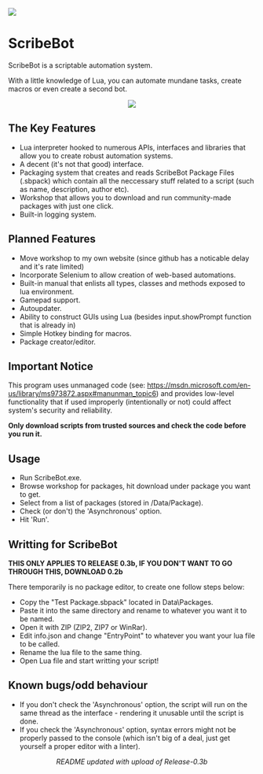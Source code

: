 
![](https://i.imgur.com/b9yli05.png)
# ScribeBot

ScribeBot is a scriptable automation system.

With a little knowledge of Lua, you can automate mundane tasks, create macros or even create a second bot.

<p align="center">
  <img src="https://i.imgur.com/BMsHIQR.png" />
</p>

## The Key Features
- Lua interpreter hooked to numerous APIs, interfaces and libraries that allow you to create robust automation systems.
- A decent (it's not that good) interface.
- Packaging system that creates and reads ScribeBot Package Files (.sbpack) which contain all the neccessary stuff related to a script (such as name, description, author etc).
- Workshop that allows you to download and run community-made packages with just one click.
- Built-in logging system.

## Planned Features
- Move workshop to my own website (since github has a noticable delay and it's rate limited)
- Incorporate Selenium to allow creation of web-based automations.
- Built-in manual that enlists all types, classes and methods exposed to lua environment.
- Gamepad support.
- Autoupdater.
- Ability to construct GUIs using Lua (besides input.showPrompt function that is already in)
- Simple Hotkey binding for macros.
- Package creator/editor.

## Important Notice
This program uses unmanaged code (see: https://msdn.microsoft.com/en-us/library/ms973872.aspx#manunman_topic6) and provides low-level functionality that if used improperly (intentionally or not) could affect system's security and reliability. 

**Only download scripts from trusted sources and check the code before you run it.**

## Usage
- Run ScribeBot.exe.
- Browse workshop for packages, hit download under package you want to get.
- Select from a list of packages (stored in /Data/Package).
- Check (or don't) the 'Asynchronous' option.
- Hit 'Run'.

## Writting for ScribeBot
**THIS ONLY APPLIES TO RELEASE 0.3b, IF YOU DON'T WANT TO GO THROUGH THIS, DOWNLOAD 0.2b**

There temporarily is no package editor, to create one follow steps below:
- Copy the "Test Package.sbpack" located in Data\Packages.
- Paste it into the same directory and rename to whatever you want it to be named.
- Open it with ZIP (ZIP2, ZIP7 or WinRar).
- Edit info.json and change "EntryPoint" to whatever you want your lua file to be called.
- Rename the lua file to the same thing.
- Open Lua file and start writting your script!

## Known bugs/odd behaviour
- If you don't check the 'Asynchronous' option, the script will run on the same thread as the interface - rendering it unusable until the script is done.
- If you check the 'Asynchronous' option, syntax errors might not be properly passed to the console (which isn't big of a deal, just get yourself a proper editor with a linter).

<p align="center">
  <i>README updated with upload of Release-0.3b</i>
</p>
